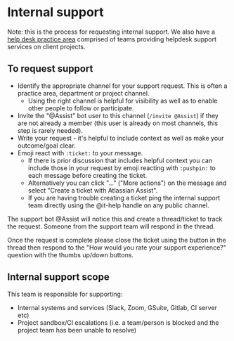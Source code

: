 # Internal support

Note: this is the process for requesting internal support. We also have a [help desk practice area](../../practice-areas/help-desk/helpdesk.md) comprised of teams providing helpdesk support services on client projects.

## To request support

-   Identify the appropriate channel for your support request. This is often a practice area, department or project channel.
    -   Using the right channel is helpful for visibility as well as to enable other people to follow or participate.
-   Invite the "@Assist" bot user to this channel (`/invite @Assist`) if they are not already a member (this user is already on most channels, this step is rarely needed).
-   Write your request - it's helpful to include context as well as make your outcome/goal clear.
-   Emoji react with `:ticket:` to your message.
    -   If there is prior discussion that includes helpful context you can include those in your request by emoji reacting with `:pushpin:` to each message before creating the ticket.
    -   Alternatively you can click "..." ("More actions") on the message and select "Create a ticket with Atlassian Assist".
    -   If you are having trouble creating a ticket ping the internal support team directly using the @it-help handle on any public channel.

The support bot @Assist will notice this and create a thread/ticket to track the request. Someone from the support team will respond in the thread.

Once the request is complete please close the ticket using the button in the thread then respond to the "How would you rate your support experience?" question with the thumbs up/down buttons.

## Internal support scope

This team is responsible for supporting:

-   Internal systems and services (Slack, Zoom, GSuite, Gitlab, CI server etc)
-   Project sandbox/CI escalations (i.e. a team/person is blocked and the project team has been unable to resolve)
